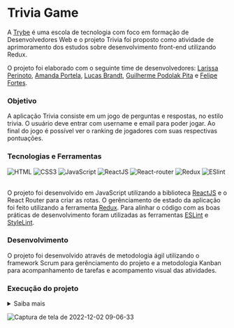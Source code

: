 # Trivia Game

A [Trybe](https://www.betrybe.com/) é uma escola de tecnologia com foco em formação de Desenvolvedores Web e o projeto Trivia foi proposto como atividade de aprimoramento dos estudos sobre desenvolvimento front-end utilizando Redux. 

O projeto foi elaborado com o seguinte time de desenvolvedores: [Larissa Perinoto](https://github.com/larissaperinoto), [Amanda Portela](https://github.com/AmandaPtela), [Lucas Brandt](https://github.com/BrandtLC), [Guilherme Podolak Pita](https://github.com/GPodolak) e [Felipe Fortes](https://github.com/F0RT3S).

### Objetivo

A aplicação Trivia consiste em um jogo de perguntas e respostas, no estilo trivia. O usuário deve entrar com username e email para poder jogar. Ao final do jogo é possível ver o ranking de jogadores com suas respectivas pontuações.

### Tecnologias e Ferramentas

<div>
  <img src='https://img.shields.io/badge/HTML5-E34F26?style=for-the-badge&logo=html5&logoColor=white' alt='HTML' />
  <img src='https://img.shields.io/badge/CSS3-1572B6?style=for-the-badge&logo=css3&logoColor=white' alt='CSS3' />
  <img src='https://img.shields.io/badge/JavaScript-F7DF1E?style=for-the-badge&logo=javascript&logoColor=black' alt='JavaScript' />
  <img src='https://img.shields.io/badge/React-20232A?style=for-the-badge&logo=react&logoColor=61DAFB' alt='ReactJS' />
  <img src='https://img.shields.io/badge/React_Router-CA4245?style=for-the-badge&logo=react-router&logoColor=white' alt='React-router' />
  <img src='https://img.shields.io/badge/Redux-593D88?style=for-the-badge&logo=redux&logoColor=white' alt='Redux' />
  <img src='https://img.shields.io/badge/eslint-3A33D1?style=for-the-badge&logo=eslint&logoColor=white' alt='ESlint' />
</div>
<br>

O projeto foi desenvolvido em JavaScript utilizando a biblioteca [ReactJS](https://pt-br.reactjs.org/) e o React Router para criar as rotas. O gerênciamento de estado da aplicação foi feito utilizando a ferramenta [Redux](https://redux.js.org/). Para alinhar o código com as boas práticas de desenvolvimento foram utilizadas as ferramentas [ESLint](https://github.com/eslint/eslint) e [StyleLint](https://stylelint.io/). 

### Desenvolvimento

O projeto foi desenvolvido através de metodologia ágil utilizando o framework Scrum para gerênciamento do projeto e a metodologia Kanban para acompanhamento de tarefas e acompamento visual das atividades.

### Execução do projeto

<details>
   <summary>Saiba mais</summary> 
  </br>

  Para executar o projeto na sua máquina, inicie fazendo o clone deste repositório com o comando abaixo 

      git clone git@github.com:larissaperinoto/trivia.git

  Utilize o comando abaixo para instalar as dependências após o clone do repositório.

        npm install

  Para iniciar o projeto utilize o comando abaixo.

        npm start
        
</details>


![Captura de tela de 2022-12-02 09-06-33](https://user-images.githubusercontent.com/98956659/205290610-73db468d-f1d4-4211-9217-cfa7a6b4abc7.png)
